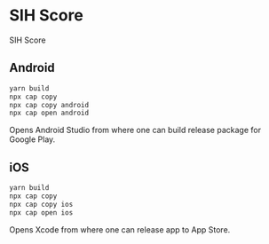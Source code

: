 # SIH Score

SIH Score

## Android

```sh
yarn build
npx cap copy
npx cap copy android
npx cap open android
```

Opens Android Studio from where one can build release package for Google Play.

## iOS

```sh
yarn build
npx cap copy
npx cap copy ios
npx cap open ios
```

Opens Xcode from where one can release app to App Store.
